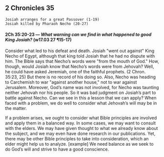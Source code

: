 ## 2 Chronicles 35

```
Josiah arranges for a great Passover (1-19)
Josiah killed by Pharaoh Necho (20-27)
```

#### 2Ch 35:20-23 ​— *What warning can we find in what happened to good King Josiah?* (w17.03 27 ¶15-17)

Consider what led to his defeat and death. Josiah "went out against" King Necho of Egypt, although that king told Josiah that he had no dispute with him. The Bible says that Necho’s words were "from the mouth of God." How, though, would Josiah know that Necho’s words were from Jehovah? Well, he could have asked Jeremiah, one of the faithful prophets. (2 Chron. 35:23, 25) But there is no record of his doing so. Also, Necho was heading to Carchemish to war "against another house," not to war against Jerusalem. Moreover, God’s name was not involved, for Necho was taunting neither Jehovah nor his people. So it was bad judgment on Josiah’s part to battle against Necho. Can we see in this a lesson that we can apply? When faced with a problem, we do well to consider what Jehovah’s will may be in the matter.

If a problem arises, we ought to consider what Bible principles are involved and apply them in a balanced way. In some cases, we may want to consult with the elders. We may have given thought to what we already know about the subject, and we may even have done research in our publications. Yet, there may be other Bible principles to take into consideration, which an elder might help us to analyze. [example] We need balance as we seek to do God’s will and strive to have a good conscience.
